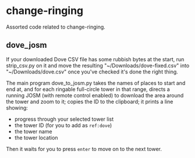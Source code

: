 # change-ringing
Assorted code related to change-ringing.

## dove_josm

If your downloaded Dove CSV file has some rubbish bytes at the start,
run strip_csv.py on it and move the resulting
"\~/Downloads/dove-fixed.csv" into "\~/Downloads/dove.csv" once you've
checked it's done the right thing.

The main program dove_to_josm.py takes the names of places to start
and end at, and for each ringable full-circle tower in that range,
directs a running JOSM (with remote control enabled) to download the
area around the tower and zoom to it; copies the ID to the clipboard;
it prints a line showing:

  * progress through your selected tower list
  * the tower ID (for you to add as `ref:dove`)
  * the tower name
  * the tower location

Then it waits for you to press `enter` to move on to the next tower.
